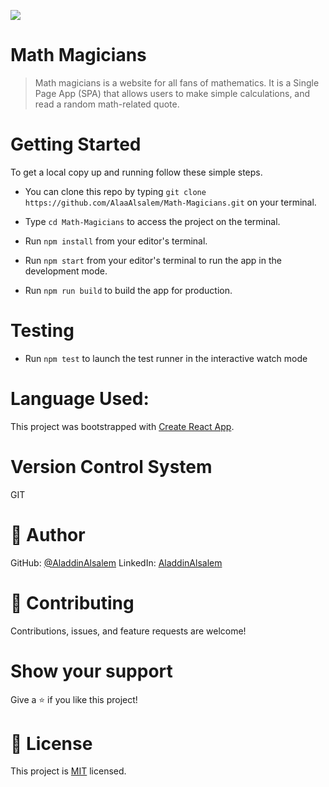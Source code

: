 ![](https://img.shields.io/badge/Microverse-blueviolet)

# Math Magicians
> Math magicians is a website for all fans of mathematics. It is a Single Page App (SPA) that allows users to make simple calculations, and read a random math-related quote.

# Getting Started

To get a local copy up and running follow these simple steps.

- You can clone this repo by typing `git clone https://github.com/AlaaAlsalem/Math-Magicians.git` on your terminal.

- Type `cd Math-Magicians` to access the project on the terminal.
  
- Run `npm install` from your editor's terminal.

- Run `npm start` from your editor's terminal to run the app in the development mode.

- Run `npm run build` to build the app for production.
# Testing

- Run `npm test` to launch the test runner in the interactive watch mode

# Language Used:

This project was bootstrapped with [Create React App](https://github.com/facebook/create-react-app).

# Version Control System

GIT

# 👤 Author

GitHub: [@AladdinAlsalem](https://github.com/AlaaAlsalem)
LinkedIn: [AladdinAlsalem](https://www.linkedin.com/in/aladdin-alsalem-5a68ba1a0/)

# 🤝 Contributing

Contributions, issues, and feature requests are welcome!

# Show your support

Give a ⭐️ if you like this project!

# 📝 License

This project is [MIT](LICENSE) licensed.